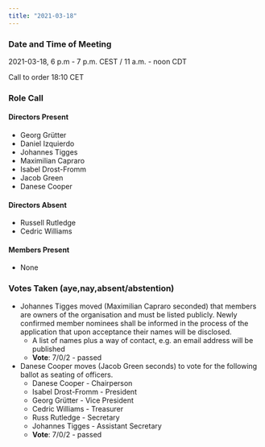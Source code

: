 ```yaml
---
title: "2021-03-18"
---
```


### Date and Time of Meeting

2021-03-18, 6 p.m - 7 p.m. CEST / 11 a.m. - noon CDT

Call to order 18:10 CET

### Role Call

#### Directors Present

- Georg Grütter
- Daniel Izquierdo
- Johannes Tigges
- Maximilian Capraro
- Isabel Drost-Fromm
- Jacob Green
- Danese Cooper

#### Directors Absent

- Russell Rutledge
- Cedric Williams

#### Members Present

- None

### Votes Taken (aye,nay,absent/abstention)
* Johannes Tigges moved (Maximilian Capraro seconded) that members are owners of the organisation and must be listed publicly. Newly confirmed member nominees shall be informed in the process of the application that upon acceptance their names will be disclosed.
  * A list of names plus a way of contact, e.g. an email address will be published
  * **Vote**: 7/0/2 - passed
* Danese Cooper moves (Jacob Green seconds) to vote for the following ballot as seating of officers.
  * Danese Cooper - Chairperson
  * Isabel Drost-Fromm - President
  * Georg Grütter - Vice President
  * Cedric Williams - Treasurer
  * Russ Rutledge - Secretary
  * Johannes Tigges - Assistant Secretary
  *  **Vote**: 7/0/2 - passed



